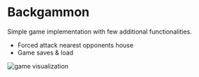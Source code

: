 # Backgammon

Simple game implementation with few additional functionalities.

- Forced attack nearest opponents house
- Game saves & load

<img src="https://i.imgur.com/9u7SNBw.png" alt="game visualization"/>
